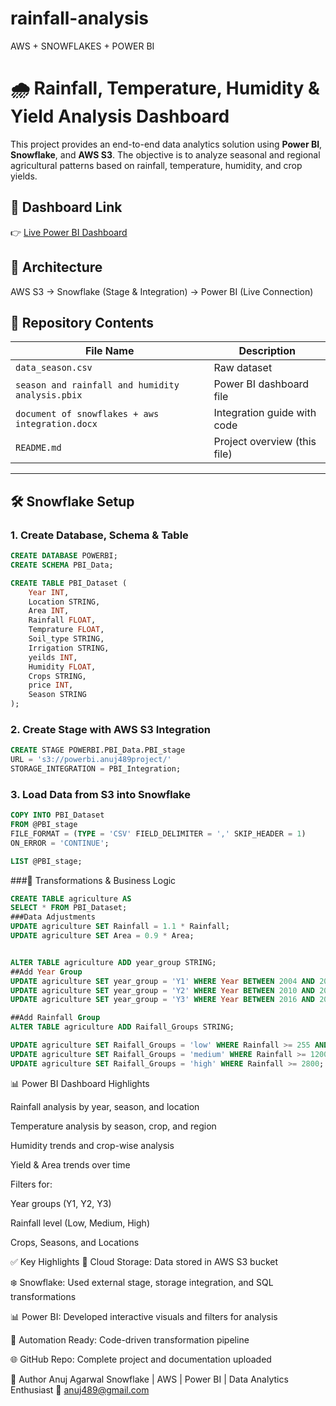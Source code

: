 # rainfall-analysis
AWS + SNOWFLAKES + POWER BI 

# 🌧️ Rainfall, Temperature, Humidity & Yield Analysis Dashboard

This project provides an end-to-end data analytics solution using **Power BI**, **Snowflake**, and **AWS S3**. The objective is to analyze seasonal and regional agricultural patterns based on rainfall, temperature, humidity, and crop yields.

## 🔗 Dashboard Link
👉 [Live Power BI Dashboard](https://app.powerbi.com/reportEmbed?reportId=a9f5a326-8a6a-4e0e-aa7c-d90679c3c8fe&autoAuth=true&ctid=e1d99821-ef38-4f48-836f-7a7ca113dab7)

## 🧱 Architecture
AWS S3 → Snowflake (Stage & Integration) → Power BI (Live Connection)

## 📁 Repository Contents

| File Name                                       | Description                                  |
|------------------------------------------------|----------------------------------------------|
| `data_season.csv`                               | Raw dataset                                  |
| `season and rainfall and humidity analysis.pbix`| Power BI dashboard file                      |
| `document of snowflakes + aws integration.docx` | Integration guide with code                  |
| `README.md`                                     | Project overview (this file)                 |

---

## 🛠️ Snowflake Setup

### 1. Create Database, Schema & Table
```sql
CREATE DATABASE POWERBI;
CREATE SCHEMA PBI_Data;

CREATE TABLE PBI_Dataset (
    Year INT,
    Location STRING,
    Area INT,
    Rainfall FLOAT,
    Temprature FLOAT,
    Soil_type STRING,
    Irrigation STRING,
    yeilds INT,
    Humidity FLOAT,
    Crops STRING,
    price INT,
    Season STRING
);
```

### 2. Create Stage with AWS S3 Integration
```sql
CREATE STAGE POWERBI.PBI_Data.PBI_stage
URL = 's3://powerbi.anuj489project/'
STORAGE_INTEGRATION = PBI_Integration;

```

### 3. Load Data from S3 into Snowflake
 ```sql
 COPY INTO PBI_Dataset
FROM @PBI_stage
FILE_FORMAT = (TYPE = 'CSV' FIELD_DELIMITER = ',' SKIP_HEADER = 1)
ON_ERROR = 'CONTINUE';

LIST @PBI_stage;
```
###🧪 Transformations & Business Logic
 ```sql
CREATE TABLE agriculture AS
SELECT * FROM PBI_Dataset;
###Data Adjustments
UPDATE agriculture SET Rainfall = 1.1 * Rainfall;
UPDATE agriculture SET Area = 0.9 * Area;
 

ALTER TABLE agriculture ADD year_group STRING;
##Add Year Group
UPDATE agriculture SET year_group = 'Y1' WHERE Year BETWEEN 2004 AND 2009;
UPDATE agriculture SET year_group = 'Y2' WHERE Year BETWEEN 2010 AND 2015;
UPDATE agriculture SET year_group = 'Y3' WHERE Year BETWEEN 2016 AND 2019;

##Add Rainfall Group
ALTER TABLE agriculture ADD Raifall_Groups STRING;

UPDATE agriculture SET Raifall_Groups = 'low' WHERE Rainfall >= 255 AND Rainfall < 1200;
UPDATE agriculture SET Raifall_Groups = 'medium' WHERE Rainfall >= 1200 AND Rainfall < 2800;
UPDATE agriculture SET Raifall_Groups = 'high' WHERE Rainfall >= 2800;
```
📊 Power BI Dashboard Highlights

Rainfall analysis by year, season, and location

Temperature analysis by season, crop, and region

Humidity trends and crop-wise analysis

Yield & Area trends over time

Filters for:

Year groups (Y1, Y2, Y3)

Rainfall level (Low, Medium, High)

Crops, Seasons, and Locations

✅ Key Highlights
💾 Cloud Storage: Data stored in AWS S3 bucket

❄️ Snowflake: Used external stage, storage integration, and SQL transformations

📊 Power BI: Developed interactive visuals and filters for analysis

🧾 Automation Ready: Code-driven transformation pipeline

🌐 GitHub Repo: Complete project and documentation uploaded

📌 Author
Anuj Agarwal
Snowflake | AWS | Power BI | Data Analytics Enthusiast
📧 anuj489@gmail.com
